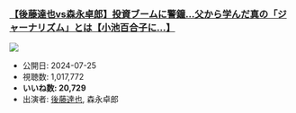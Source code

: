 ### [【後藤達也vs森永卓郎】投資ブームに警鐘…父から学んだ真の「ジャーナリズム」とは【小池百合子に...】](https://www.youtube.com/watch?v=qWE1MsRmb7k)
[![](https://img.youtube.com/vi/qWE1MsRmb7k/sddefault.jpg)](https://www.youtube.com/watch?v=qWE1MsRmb7k)
-   公開日: 2024-07-25
-   視聴数: 1,017,772
-   **いいね数: 20,729**
-   出演者: [後藤達也](/rehacq_fan/people/後藤達也 "wikilink"), 森永卓郎
